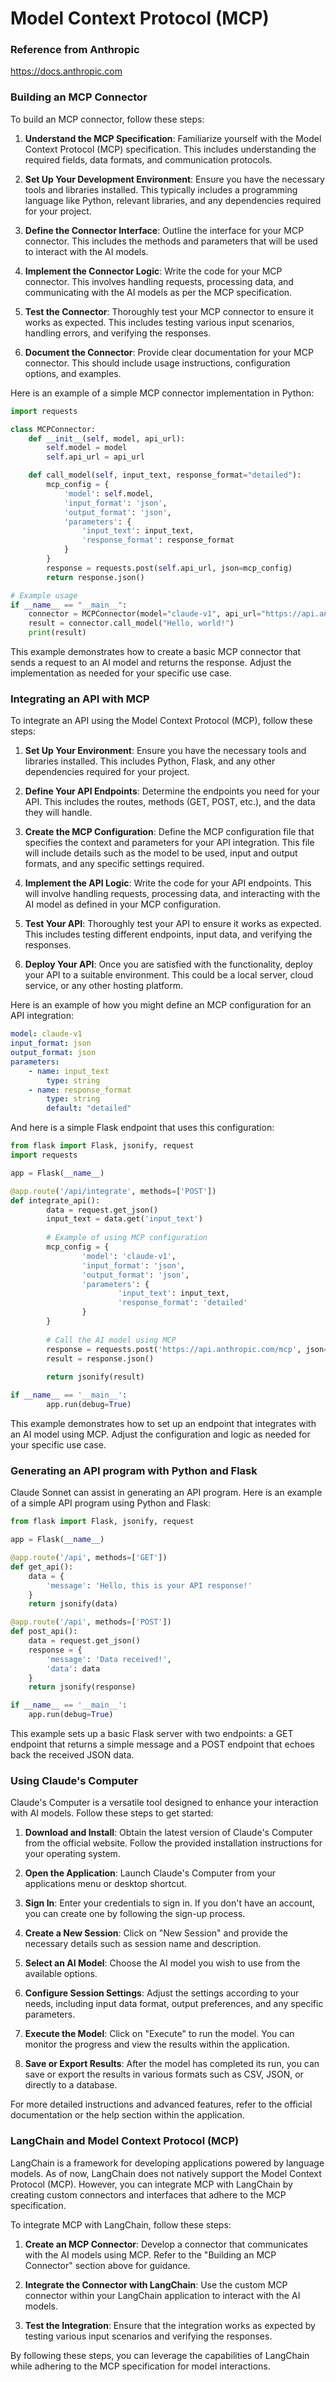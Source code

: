 # Model Context Protocol (MCP)

### Reference from Anthropic
https://docs.anthropic.com 


### Building an MCP Connector

To build an MCP connector, follow these steps:

1. **Understand the MCP Specification**: Familiarize yourself with the Model Context Protocol (MCP) specification. This includes understanding the required fields, data formats, and communication protocols.

2. **Set Up Your Development Environment**: Ensure you have the necessary tools and libraries installed. This typically includes a programming language like Python, relevant libraries, and any dependencies required for your project.

3. **Define the Connector Interface**: Outline the interface for your MCP connector. This includes the methods and parameters that will be used to interact with the AI models.

4. **Implement the Connector Logic**: Write the code for your MCP connector. This involves handling requests, processing data, and communicating with the AI models as per the MCP specification.

5. **Test the Connector**: Thoroughly test your MCP connector to ensure it works as expected. This includes testing various input scenarios, handling errors, and verifying the responses.

6. **Document the Connector**: Provide clear documentation for your MCP connector. This should include usage instructions, configuration options, and examples.

Here is an example of a simple MCP connector implementation in Python:

```python
import requests

class MCPConnector:
    def __init__(self, model, api_url):
        self.model = model
        self.api_url = api_url

    def call_model(self, input_text, response_format="detailed"):
        mcp_config = {
            'model': self.model,
            'input_format': 'json',
            'output_format': 'json',
            'parameters': {
                'input_text': input_text,
                'response_format': response_format
            }
        }
        response = requests.post(self.api_url, json=mcp_config)
        return response.json()

# Example usage
if __name__ == "__main__":
    connector = MCPConnector(model="claude-v1", api_url="https://api.anthropic.com/mcp")
    result = connector.call_model("Hello, world!")
    print(result)
```

This example demonstrates how to create a basic MCP connector that sends a request to an AI model and returns the response. Adjust the implementation as needed for your specific use case.

### Integrating an API with MCP

To integrate an API using the Model Context Protocol (MCP), follow these steps:

1. **Set Up Your Environment**: Ensure you have the necessary tools and libraries installed. This includes Python, Flask, and any other dependencies required for your project.

2. **Define Your API Endpoints**: Determine the endpoints you need for your API. This includes the routes, methods (GET, POST, etc.), and the data they will handle.

3. **Create the MCP Configuration**: Define the MCP configuration file that specifies the context and parameters for your API integration. This file will include details such as the model to be used, input and output formats, and any specific settings required.

4. **Implement the API Logic**: Write the code for your API endpoints. This will involve handling requests, processing data, and interacting with the AI model as defined in your MCP configuration.

5. **Test Your API**: Thoroughly test your API to ensure it works as expected. This includes testing different endpoints, input data, and verifying the responses.

6. **Deploy Your API**: Once you are satisfied with the functionality, deploy your API to a suitable environment. This could be a local server, cloud service, or any other hosting platform.

Here is an example of how you might define an MCP configuration for an API integration:

```yaml
model: claude-v1
input_format: json
output_format: json
parameters:
    - name: input_text
        type: string
    - name: response_format
        type: string
        default: "detailed"
```

And here is a simple Flask endpoint that uses this configuration:

```python
from flask import Flask, jsonify, request
import requests

app = Flask(__name__)

@app.route('/api/integrate', methods=['POST'])
def integrate_api():
        data = request.get_json()
        input_text = data.get('input_text')
        
        # Example of using MCP configuration
        mcp_config = {
                'model': 'claude-v1',
                'input_format': 'json',
                'output_format': 'json',
                'parameters': {
                        'input_text': input_text,
                        'response_format': 'detailed'
                }
        }
        
        # Call the AI model using MCP
        response = requests.post('https://api.anthropic.com/mcp', json=mcp_config)
        result = response.json()
        
        return jsonify(result)

if __name__ == '__main__':
        app.run(debug=True)
```

This example demonstrates how to set up an endpoint that integrates with an AI model using MCP. Adjust the configuration and logic as needed for your specific use case.

### Generating an API program with Python and Flask

Claude Sonnet can assist in generating an API program. Here is an example of a simple API program using Python and Flask:

```python
from flask import Flask, jsonify, request

app = Flask(__name__)

@app.route('/api', methods=['GET'])
def get_api():
    data = {
        'message': 'Hello, this is your API response!'
    }
    return jsonify(data)

@app.route('/api', methods=['POST'])
def post_api():
    data = request.get_json()
    response = {
        'message': 'Data received!',
        'data': data
    }
    return jsonify(response)

if __name__ == '__main__':
    app.run(debug=True)
```

This example sets up a basic Flask server with two endpoints: a GET endpoint that returns a simple message and a POST endpoint that echoes back the received JSON data.

### Using Claude's Computer

Claude's Computer is a versatile tool designed to enhance your interaction with AI models. Follow these steps to get started:

1. **Download and Install**: Obtain the latest version of Claude's Computer from the official website. Follow the provided installation instructions for your operating system.

2. **Open the Application**: Launch Claude's Computer from your applications menu or desktop shortcut.

3. **Sign In**: Enter your credentials to sign in. If you don't have an account, you can create one by following the sign-up process.

4. **Create a New Session**: Click on "New Session" and provide the necessary details such as session name and description.

5. **Select an AI Model**: Choose the AI model you wish to use from the available options.

6. **Configure Session Settings**: Adjust the settings according to your needs, including input data format, output preferences, and any specific parameters.

7. **Execute the Model**: Click on "Execute" to run the model. You can monitor the progress and view the results within the application.

8. **Save or Export Results**: After the model has completed its run, you can save or export the results in various formats such as CSV, JSON, or directly to a database.

For more detailed instructions and advanced features, refer to the official documentation or the help section within the application.


### LangChain and Model Context Protocol (MCP)

LangChain is a framework for developing applications powered by language models. As of now, LangChain does not natively support the Model Context Protocol (MCP). However, you can integrate MCP with LangChain by creating custom connectors and interfaces that adhere to the MCP specification.

To integrate MCP with LangChain, follow these steps:

1. **Create an MCP Connector**: Develop a connector that communicates with the AI models using MCP. Refer to the "Building an MCP Connector" section above for guidance.

2. **Integrate the Connector with LangChain**: Use the custom MCP connector within your LangChain application to interact with the AI models.

3. **Test the Integration**: Ensure that the integration works as expected by testing various input scenarios and verifying the responses.

By following these steps, you can leverage the capabilities of LangChain while adhering to the MCP specification for model interactions.